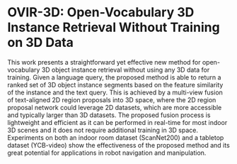 # OVIR-3D: Open-Vocabulary 3D Instance Retrieval Without Training on 3D Data

This work presents a straightforward yet effective new method for open-vocabulary 3D object instance retrieval without using any 3D data for training. Given a language query, the proposed method is able to return a ranked set of 3D object instance segments based on the feature similarity of the instance and the text query. This is achieved by a multi-view fusion of text-aligned 2D region proposals into 3D space, where the 2D region proposal network could leverage 2D datasets, which are more accessible and typically larger than 3D datasets. The proposed fusion process is lightweight and efficient as it can be performed in real-time for most indoor 3D scenes and it does not require additional training in 3D space. Experiments on both an indoor room dataset (ScanNet200) and a tabletop dataset (YCB-video) show the effectiveness of the proposed method and its great potential for applications in robot navigation and manipulation.
